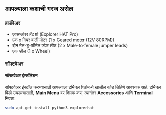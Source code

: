## आपल्याला कशाची गरज असेल

### हार्डवेअर

* एक्सप्लोरर हॅट प्रो (Explorer HAT Pro)
* एक x गियर वाली मोटर (1 x Geared motor (12V 80RPM))
* दोन मेल-टू-फीमेल जंपर लीड (2 x Male-to-female jumper leads)
* एक व्हील (1 x Wheel)

### सॉफ्टवेअर

#### सॉफ्टवेअर इंस्टॉलेशन

सॉफ्टवेअर इंस्टॉल करण्यासाठी आपल्याला टर्मिनल विंडोमध्ये खालील कोड लिहिणे आवश्यक आहे. टर्मिनल विंडो उघडण्यासाठी, **Main Menu** वर क्लिक करा, त्यानंतर **Accessories** आणि **Terminal** निवडा:

```bash
sudo apt-get install python3-explorerhat
```